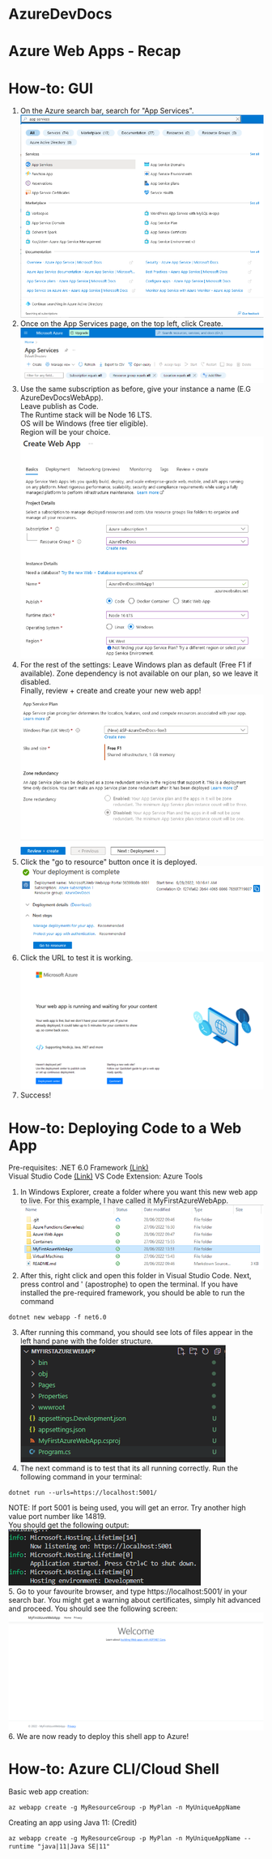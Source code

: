 # AzureDevDocs
# Azure Web Apps - Recap


# How-to: GUI
1. On the Azure search bar, search for "App Services".
![Picture of search results](images/Step1.png)
2. Once on the App Services page, on the top left, click Create.
![Picture of app services homepage](images/Step2.png)
3. Use the same subscription as before, give your instance a name (E.G AzureDevDocsWebApp).  
Leave publish as Code.  
The Runtime stack will be Node 16 LTS.  
OS will be Windows (free tier eligible).  
Region will be your choice.
![Picture of configuration](images/Step3.png)
4. For the rest of the settings:
Leave Windows plan as default (Free F1 if available).
Zone dependency is not available on our plan, so we leave it disabled.  
Finally, review + create and create your new web app!
![Picture of settings](images/Step4.png)
5. Click the "go to resource" button once it is deployed.
![Picture of deployed resource](images/Step5.png)
6. Click the URL to test it is working.
![Picture of deployed web app](images/Step6.png)
7. Success!
# How-to: Deploying Code to a Web App
Pre-requisites: .NET 6.0 Framework [(Link)](https://dotnet.microsoft.com/en-us/download/dotnet/6.0)  
Visual Studio Code [(Link)](https://code.visualstudio.com/) 
VS Code Extension: Azure Tools 
1. In Windows Explorer, create a folder where you want this new web app to live. For this example, I have called it MyFirstAzureWebApp.  
![Image of Windows Explorer](images/part2step1.png)
2. After this, right click and open this folder in Visual Studio Code. Next, press control and ' (apostrophe) to open the terminal. If you have installed the pre-required framework, you should be able to run the command  
```shell 
dotnet new webapp -f net6.0
```
3. After running this command, you should see lots of files appear in the left hand pane with the folder structure.  
![Image of folder structure](images/part2step3.png)
4. The next command is to test that its all running correctly. Run the following command in your terminal:  
```shell
dotnet run --urls=https://localhost:5001/
```
NOTE: If port 5001 is being used, you will get an error. Try another high value port number like 14819.  
You should get the following output:  
![Image of console output](images/part2step4.png)  
5. Go to your favourite browser, and type https://localhost:5001/ in your search bar. You might get a warning about certificates, simply hit advanced and proceed. You should see the following screen:  
![Image of browser](images/part2step5.png)
6. We are now ready to deploy this shell app to Azure!
# How-to: Azure CLI/Cloud Shell
Basic web app creation:
```shell
az webapp create -g MyResourceGroup -p MyPlan -n MyUniqueAppName
```
Creating an app using Java 11: (Credit)
```shell
az webapp create -g MyResourceGroup -p MyPlan -n MyUniqueAppName --runtime "java|11|Java SE|11"
```